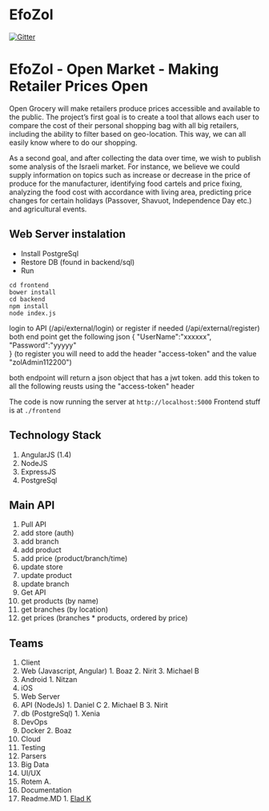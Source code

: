 # EfoZol

[![Gitter](https://badges.gitter.im/Join%20Chat.svg)](https://gitter.im/EladRK/EfoZol?utm_source=badge&utm_medium=badge&utm_campaign=pr-badge&utm_content=badge)

# EfoZol - Open Market - Making Retailer Prices Open
Open Grocery will make retailers produce prices accessible and available to the public. 
The project’s first goal is to create a tool that allows each user to compare the cost of their personal shopping bag with all big retailers, including the ability to filter based on geo-location. This way, we can all easily know where to do our shopping.

As a second goal, and after collecting the data over time, we wish to publish some analysis of the Israeli market. For instance, we believe we could supply information on topics such as increase or decrease in the price of produce for the manufacturer, identifying food cartels and price fixing, analyzing the food cost with accordance with living area, predicting price changes for certain holidays (Passover, Shavuot, Independence Day etc.) and agricultural events.

## Web Server instalation 

 - Install PostgreSql
 - Restore DB (found in backend/sql)
 - Run 
```
cd frontend 
bower install
cd backend
npm install
node index.js

``` 
 login to API (/api/external/login) or  register if needed (/api/external/register)
 both end point get the following json
{
	"UserName":"xxxxxx",
	"Password":"yyyyy"	
}
(to register you will need to add the header "access-token" and the value "zolAdmin112200")

both endpoint will return a json object that has a jwt token.
add this token to all the following reusts using the "access-token" header
 
 
 
The code is now running the server at `http://localhost:5000`
Frontend stuff is at `./frontend`

## Technology Stack
1. AngularJS (1.4)
2. NodeJS
3. ExpressJS
4. PostgreSql


## Main API

1. Pull API
  1. add store (auth)
  2. add branch
  3. add product
  4. add price (product/branch/time)
  5. update store
  6. update product
  7. update branch
2. Get API
  1. get products (by name)
  2. get branches (by location)
  3. get prices (branches * products, ordered by price)
		
## Teams
1. Client
  1. Web (Javascript, Angular)
    1. Boaz
    2. Nirit
    3. Michael B
  2. Android
    1. Nitzan
  3. iOS
2. Web Server 
  1. API (NodeJs) 
    1. Daniel C
    2. Michael B
    3. Nirit 
  2. db (PostgreSql)
    1. Xenia
3. DevOps 
  1. Docker
    2. Boaz
  1. Cloud
  2. Testing
4. Parsers
5. Big Data
6. UI/UX
  1. Rotem A.
7. Documentation
  1. Readme.MD 
    1. [Elad K](https://github.com/eladrk)
